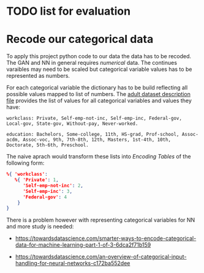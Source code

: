 # TODO list for evaluation

# Recode our categorical data

To apply this project python code to our data the data has to be recoded. The GAN and NN in general requires *numerical* data. The continues varaibles may need to be scaled but categorical variable values has to be represented as numbers.

For each categorical variable the dictionary has to be build reflecting all possible values mapped to list of numbers.
The [adult dataset description file](https://archive.ics.uci.edu/ml/machine-learning-databases/adult/adult.names) provides the list of values for all categorical variables and values they have:

```
workclass: Private, Self-emp-not-inc, Self-emp-inc, Federal-gov, Local-gov, State-gov, Without-pay, Never-worked.

education: Bachelors, Some-college, 11th, HS-grad, Prof-school, Assoc-acdm, Assoc-voc, 9th, 7th-8th, 12th, Masters, 1st-4th, 10th, Doctorate, 5th-6th, Preschool.
```

The naive aprach would transform these lists into *Encoding Tables* of the following form:

```json
%{ 'workclass': 
   %{ 'Private': 1,
      'Self-emp-not-inc': 2, 
      'Self-emp-inc': 3,
      'Federal-gov': 4 
    }
}
```

There is a problem however with representing categorical variables for NN and more study is needed:

* https://towardsdatascience.com/smarter-ways-to-encode-categorical-data-for-machine-learning-part-1-of-3-6dca2f71b159

* https://towardsdatascience.com/an-overview-of-categorical-input-handling-for-neural-networks-c172ba552dee

